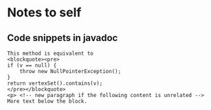 # Notes to self

## Code snippets in javadoc

```
This method is equivalent to
<blockquote><pre>
if (v == null) {
    throw new NullPointerException();
}
return vertexSet().contains(v);
</pre></blockquote>
<p> <!-- new paragraph if the following content is unrelated -->
More text below the block.
```
